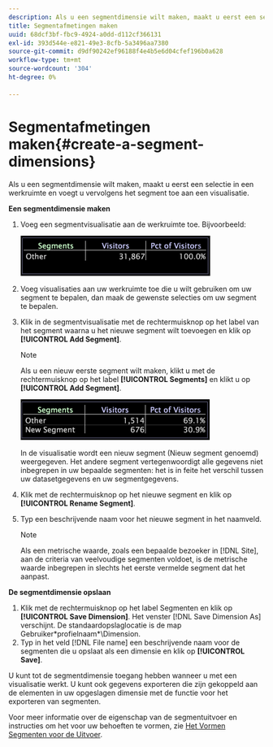 ```yaml
---
description: Als u een segmentdimensie wilt maken, maakt u eerst een selectie in een werkruimte en voegt u vervolgens het segment toe aan een visualisatie.
title: Segmentafmetingen maken
uuid: 68dcf3bf-fbc9-4924-a0dd-d112cf366131
exl-id: 393d544e-e821-49e3-8cfb-5a3496aa7380
source-git-commit: d9df90242ef96188f4e4b5e6d04cfef196b0a628
workflow-type: tm+mt
source-wordcount: '304'
ht-degree: 0%

---
```


# Segmentafmetingen maken{#create-a-segment-dimensions}

Als u een segmentdimensie wilt maken, maakt u eerst een selectie in een werkruimte en voegt u vervolgens het segment toe aan een visualisatie.

**Een segmentdimensie maken**

1. Voeg een segmentvisualisatie aan de werkruimte toe. Bijvoorbeeld:

   ![](assets/vis_Segment.png)

1. Voeg visualisaties aan uw werkruimte toe die u wilt gebruiken om uw segment te bepalen, dan maak de gewenste selecties om uw segment te bepalen.
1. Klik in de segmentvisualisatie met de rechtermuisknop op het label van het segment waarna u het nieuwe segment wilt toevoegen en klik op **[!UICONTROL Add Segment]**.

   >[!NOTE]
   >
   >Als u een nieuw eerste segment wilt maken, klikt u met de rechtermuisknop op het label **[!UICONTROL Segments]** en klikt u op **[!UICONTROL Add Segment]**.

   ![](assets/vis_SegmentNew.png)

   In de visualisatie wordt een nieuw segment (Nieuw segment genoemd) weergegeven. Het andere segment vertegenwoordigt alle gegevens niet inbegrepen in uw bepaalde segmenten: het is in feite het verschil tussen uw datasetgegevens en uw segmentgegevens.

1. Klik met de rechtermuisknop op het nieuwe segment en klik op **[!UICONTROL Rename Segment]**.
1. Typ een beschrijvende naam voor het nieuwe segment in het naamveld.

   >[!NOTE]
   >
   >Als een metrische waarde, zoals een bepaalde bezoeker in [!DNL Site], aan de criteria van veelvoudige segmenten voldoet, is de metrische waarde inbegrepen in slechts het eerste vermelde segment dat het aanpast.

**De segmentdimensie opslaan**

1. Klik met de rechtermuisknop op het label Segmenten en klik op **[!UICONTROL Save Dimension]**. Het venster [!DNL Save Dimension As] verschijnt. De standaardopslaglocatie is de map Gebruiker\*profielnaam*\Dimension.
1. Typ in het veld [!DNL File name] een beschrijvende naam voor de segmenten die u opslaat als een dimensie en klik op **[!UICONTROL Save]**.

U kunt tot de segmentdimensie toegang hebben wanneer u met een visualisatie werkt. U kunt ook gegevens exporteren die zijn gekoppeld aan de elementen in uw opgeslagen dimensie met de functie voor het exporteren van segmenten.

Voor meer informatie over de eigenschap van de segmentuitvoer en instructies om het voor uw behoeften te vormen, zie [Het Vormen Segmenten voor de Uitvoer](../../../../home/c-get-started/c-exp-data-seg-exp/t-config-sgts-expt.md#task-8857f221fa66463990ec9b60db6db372).

